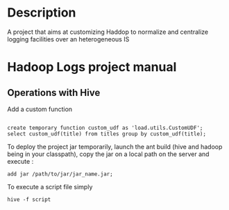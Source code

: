 <h1>Description</h1>
<p>A project that aims at customizing Haddop to normalize and centralize logging facilities over an heterogeneous IS</p>

<h1>Hadoop Logs project manual</h1>

<h2>Operations with Hive</h2>

<p>Add a custom function</p>
<pre><code>
create temporary function custom_udf as 'load.utils.CustomUDF';
select custom_udf(title) from titles group by custom_udf(title);
</code></pre>

<p>To deploy the project jar temporarily, launch the ant build (hive and hadoop being in your classpath), 
copy the jar on a local path on the server and execute :</p>
<pre><code>add jar /path/to/jar/jar_name.jar;</code></pre>
 
<p>To execute a script file simply</p>
<pre><code>hive -f script</code></pre>
 
